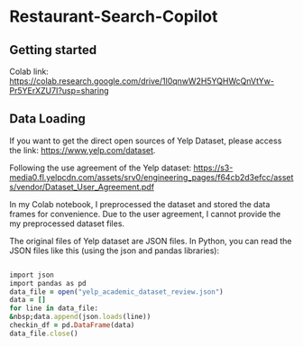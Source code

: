 # Restaurant-Search-Copilot
## Getting started
Colab link:
https://colab.research.google.com/drive/1l0qnwW2H5YQHWcQnVtYw-Pr5YErXZU7I?usp=sharing

## Data Loading
If you want to get the direct open sources of Yelp Dataset, please access the link: https://www.yelp.com/dataset. 

Following the use agreement of the Yelp dataset: https://s3-media0.fl.yelpcdn.com/assets/srv0/engineering_pages/f64cb2d3efcc/assets/vendor/Dataset_User_Agreement.pdf

In my Colab notebook, I preprocessed the dataset and stored the data frames for convenience. Due to the user agreement, I cannot provide the my preprocessed dataset files.

The original files of Yelp dataset are JSON files. In Python, you can read the JSON files like this (using the json and pandas libraries):
```Ruby

import json
import pandas as pd
data_file = open("yelp_academic_dataset_review.json")
data = []
for line in data_file:
&nbsp;data.append(json.loads(line))
checkin_df = pd.DataFrame(data)
data_file.close()

```


